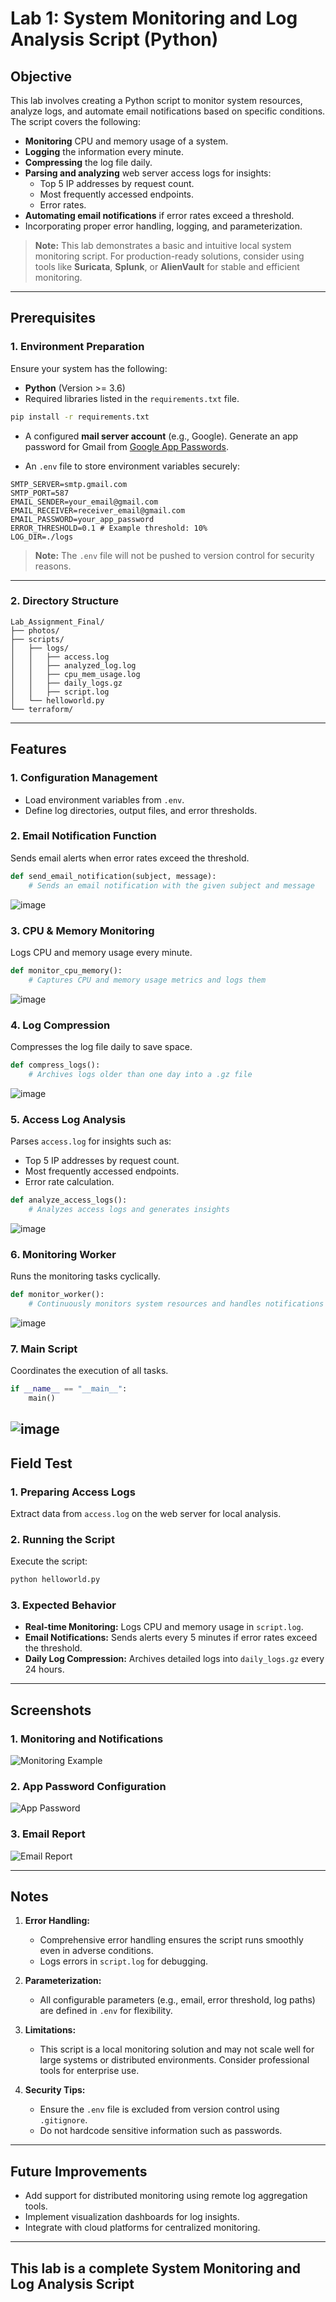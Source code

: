 # Lab 1: System Monitoring and Log Analysis Script (Python)

## Objective
This lab involves creating a Python script to monitor system resources, analyze logs, and automate email notifications based on specific conditions. The script covers the following:

- **Monitoring** CPU and memory usage of a system.
- **Logging** the information every minute.
- **Compressing** the log file daily.
- **Parsing and analyzing** web server access logs for insights:
  - Top 5 IP addresses by request count.
  - Most frequently accessed endpoints.
  - Error rates.
- **Automating email notifications** if error rates exceed a threshold.
- Incorporating proper error handling, logging, and parameterization.

> **Note:** This lab demonstrates a basic and intuitive local system monitoring script. For production-ready solutions, consider using tools like **Suricata**, **Splunk**, or **AlienVault** for stable and efficient monitoring.

---

## Prerequisites

### 1. **Environment Preparation**
Ensure your system has the following:

- **Python** (Version >= 3.6)
- Required libraries listed in the `requirements.txt` file.

```bash
pip install -r requirements.txt
```

- A configured **mail server account** (e.g., Google). Generate an app password for Gmail from [Google App Passwords](https://myaccount.google.com/apppasswords).

- An `.env` file to store environment variables securely:

```env
SMTP_SERVER=smtp.gmail.com
SMTP_PORT=587
EMAIL_SENDER=your_email@gmail.com
EMAIL_RECEIVER=receiver_email@gmail.com
EMAIL_PASSWORD=your_app_password
ERROR_THRESHOLD=0.1 # Example threshold: 10%
LOG_DIR=./logs
```

> **Note:** The `.env` file will not be pushed to version control for security reasons.

---

### 2. **Directory Structure**

```plaintext
Lab_Assignment_Final/
├── photos/
├── scripts/
│   ├── logs/
│   │   ├── access.log
│   │   ├── analyzed_log.log
│   │   ├── cpu_mem_usage.log
│   │   ├── daily_logs.gz
│   │   ├── script.log
│   └── helloworld.py
└── terraform/
```

---

## Features

### 1. **Configuration Management**
- Load environment variables from `.env`.
- Define log directories, output files, and error thresholds.

### 2. **Email Notification Function**
Sends email alerts when error rates exceed the threshold.

```python
def send_email_notification(subject, message):
    # Sends an email notification with the given subject and message
```

![image](photos/lab_1/send_email_notification.png)

### 3. **CPU & Memory Monitoring**
Logs CPU and memory usage every minute.

```python
def monitor_cpu_memory():
    # Captures CPU and memory usage metrics and logs them
```

![image](photos/lab_1/monitor_cpu_memory.png)

### 4. **Log Compression**
Compresses the log file daily to save space.

```python
def compress_logs():
    # Archives logs older than one day into a .gz file
```

![image](photos/lab_1/compress_logs.png)

### 5. **Access Log Analysis**
Parses `access.log` for insights such as:
- Top 5 IP addresses by request count.
- Most frequently accessed endpoints.
- Error rate calculation.

```python
def analyze_access_logs():
    # Analyzes access logs and generates insights
```

![image](photos/lab_1/analyze_access_logs.png)

### 6. **Monitoring Worker**
Runs the monitoring tasks cyclically.

```python
def monitor_worker():
    # Continuously monitors system resources and handles notifications
```

![image](photos/lab_1/monitor_worker.png)

### 7. **Main Script**
Coordinates the execution of all tasks.

```python
if __name__ == "__main__":
    main()
```
![image](photos/lab_1/main.png)
---

## Field Test

### 1. **Preparing Access Logs**
Extract data from `access.log` on the web server for local analysis.

### 2. **Running the Script**
Execute the script:

```bash
python helloworld.py
```

### 3. **Expected Behavior**
- **Real-time Monitoring:** Logs CPU and memory usage in `script.log`.
- **Email Notifications:** Sends alerts every 5 minutes if error rates exceed the threshold.
- **Daily Log Compression:** Archives detailed logs into `daily_logs.gz` every 24 hours.

---

## Screenshots

### 1. **Monitoring and Notifications**

![Monitoring Example](photos/lab_1/splunk.png)

### 2. **App Password Configuration**

![App Password](photos/lab_1/google_applications_password.png)

### 3. **Email Report**

![Email Report](photos/lab_1/mail_report.png)

---

## Notes

1. **Error Handling:**
   - Comprehensive error handling ensures the script runs smoothly even in adverse conditions.
   - Logs errors in `script.log` for debugging.

2. **Parameterization:**
   - All configurable parameters (e.g., email, error threshold, log paths) are defined in `.env` for flexibility.

3. **Limitations:**
   - This script is a local monitoring solution and may not scale well for large systems or distributed environments. Consider professional tools for enterprise use.

4. **Security Tips:**
   - Ensure the `.env` file is excluded from version control using `.gitignore`.
   - Do not hardcode sensitive information such as passwords.

---

## Future Improvements

- Add support for distributed monitoring using remote log aggregation tools.
- Implement visualization dashboards for log insights.
- Integrate with cloud platforms for centralized monitoring.

---

## This lab is a complete System Monitoring and Log Analysis Script
